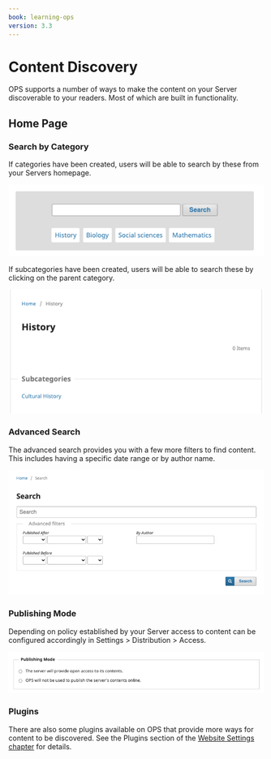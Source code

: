 ```yaml
---
book: learning-ops
version: 3.3
---
```

# Content Discovery

OPS supports a number of ways to make the content on your Server discoverable to your readers. Most of which are built in functionality.

## Home Page

### Search by Category

If categories have been created, users will be able to search by these from your Servers homepage.

![](./assets/learning-ops-content-discovery-search-category.png)

If  subcategories have been created, users will be able to search these by clicking on the parent category.

![](./assets/learning-ops-content-discovery-search-subcategory.png)

### Advanced Search

The advanced search provides you with a few more filters to find content. This includes having a specific date range or by author name.

![](./assets/learning-ops-content-discovery-advanced-search.png)

### Publishing Mode

Depending on policy established by your Server access to content can be configured accordingly in Settings > Distribution > Access.

![](./assets/learning-ops-content-discovery-publishing-mode.png)

### Plugins

There are also some plugins available on OPS that provide more ways for content to be discovered. See the Plugins section of the [Website Settings chapter](./setup.md#plugins) for details.
